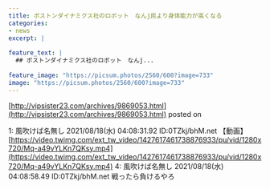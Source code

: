 ```yaml
---
title: ボストンダイナミクス社のロボット　なんj民より身体能力が高くなる
categories:
- news
excerpt: |
  
feature_text: |
  ## ボストンダイナミクス社のロボット　なんj...
  
feature_image: "https://picsum.photos/2560/600?image=733"
image: "https://picsum.photos/2560/600?image=733"
---
```


[http://vipsister23.com/archives/9869053.html](http://vipsister23.com/archives/9869053.html)
posted on 

<!--more-->

1: 風吹けば名無し 2021/08/18(水) 04:08:31.92 ID:0TZkj/bhM.net 【動画】[https://video.twimg.com/ext_tw_video/1427617461738876933/pu/vid/1280x720/Mq-a49vYLKn7QKsy.mp4](https://video.twimg.com/ext_tw_video/1427617461738876933/pu/vid/1280x720/Mq-a49vYLKn7QKsy.mp4) 4: 風吹けば名無し 2021/08/18(水) 04:08:58.49 ID:0TZkj/bhM.net 戦ったら負けるやろ
